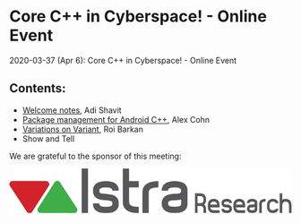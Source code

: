 # Core C++ in Cyberspace! - Online Event
2020-03-37 (Apr 6): Core C++ in Cyberspace! - Online Event

## Contents:
- [Welcome notes](202004_News+Updates+Intro.pdf), Adi Shavit
- [Package management for Android C++](Package_Management_for_Android_C++_Alex.pdf), Alex Cohn
- [Variations on Variant](Variations_on_Variant_Roi.pdf), Roi Barkan
- Show and Tell

We are grateful to the sponsor of this meeting:  

![Istra](../assets/sponsor-logos/istra-research.png)

